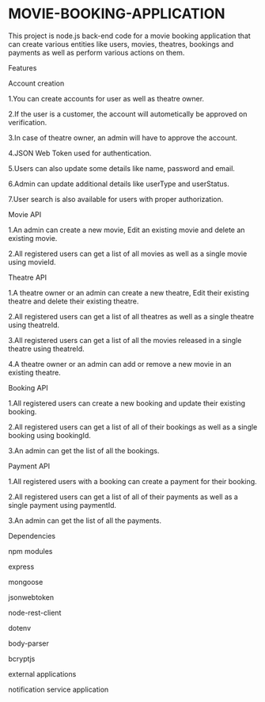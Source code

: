 # MOVIE-BOOKING-APPLICATION
This project is node.js back-end code for a movie booking application that can create various entities like users, movies, theatres, bookings and payments as well as perform various actions on them.


Features

Account creation

1.You can create accounts for user as well as theatre owner.

2.If the user is a customer, the account will autometically be approved on verification.

3.In case of theatre owner, an admin will have to approve the account.

4.JSON Web Token used for authentication.

5.Users can also update some details like name, password and email.

6.Admin can update additional details like userType and userStatus.

7.User search is also available for users with proper authorization.

Movie API

1.An admin can create a new movie, Edit an existing movie and delete an existing movie.

2.All registered users can get a list of all movies as well as a single movie using movieId.

Theatre API

1.A theatre owner or an admin can create a new theatre, Edit their existing theatre and delete their existing theatre.

2.All registered users can get a list of all theatres as well as a single theatre using theatreId.


3.All registered users can get a list of all the movies released in a single theatre using theatreId.

4.A theatre owner or an admin can add or remove a new movie in an existing theatre.

Booking API

1.All registered users can create a new booking and update their existing booking.

2.All registered users can get a list of all of their bookings as well as a single booking using bookingId.

3.An admin can get the list of all the bookings.

Payment API

1.All registered users with a booking can create a payment for their booking.

2.All registered users can get a list of all of their payments as well as a single payment using paymentId.

3.An admin can get the list of all the payments.


Dependencies

npm modules

express

mongoose

jsonwebtoken

node-rest-client

dotenv

body-parser

bcryptjs

external applications

notification service application
